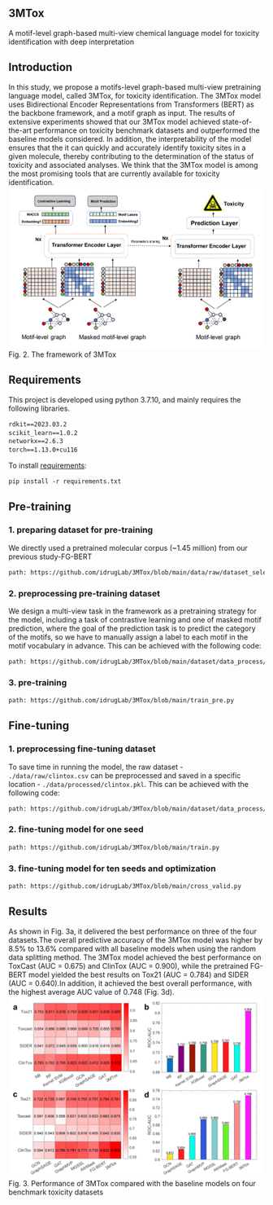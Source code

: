 ## 3MTox
A motif-level graph-based multi-view chemical language model for toxicity identification with deep interpretation

## Introduction
In this study, we propose a motifs-level graph-based multi-view pretraining language model, called 3MTox, for toxicity identification. The 3MTox model uses Bidirectional Encoder Representations from Transformers (BERT) as the backbone framework, and a motif graph as input. The results of extensive experiments showed that our 3MTox model achieved state-of-the-art performance on toxicity benchmark datasets and outperformed the baseline models considered. In addition, the interpretability of the model ensures that the it can quickly and accurately identify toxicity sites in a given molecule, thereby contributing to the determination of the status of toxicity and associated analyses. We think that the 3MTox model is among the most promising tools that are currently available for toxicity identification.
![image](https://github.com/idrugLab/3MTox/blob/main/pngs/model.png)
Fig. 2. The framework of 3MTox

## Requirements
This project is developed using python 3.7.10, and mainly requires the following libraries.
```txt
rdkit==2023.03.2
scikit_learn==1.0.2
networkx==2.6.3
torch==1.13.0+cu116
```
To install [requirements](https://github.com/idrugLab/3MTox/blob/main/requirements.txt):
```txt
pip install -r requirements.txt
```

## Pre-training
### 1. preparing dataset for pre-training
We directly used a pretrained molecular corpus (~1.45 million) from our previous study-FG-BERT
```txt
path: https://github.com/idrugLab/3MTox/blob/main/data/raw/dataset_select_chembl.pkl
```
### 2. preprocessing pre-training dataset
We design a multi-view task in the framework as a pretraining strategy for the model, including a task of contrastive learning and one of masked motif prediction, where the goal of the prediction task is to predict the category of the motifs, so we have to manually assign a label to each motif in the motif vocabulary in advance.
This can be achieved with the following code:
```txt
path: https://github.com/idrugLab/3MTox/blob/main/dataset/data_process/Gen_motif_label.py
```
### 3. pre-training 
```txt
path: https://github.com/idrugLab/3MTox/blob/main/train_pre.py
```
## Fine-tuning
### 1. preprocessing fine-tuning dataset
To save time in running the model, the raw dataset - `./data/raw/clintox.csv` can be preprocessed and saved in a specific location - `./data/processed/clintox.pkl`.
This can be achieved with the following code:
```txt
path: https://github.com/idrugLab/3MTox/blob/main/dataset/data_process/Gen_motif_label.py
```
### 2. fine-tuning model for one seed
```txt
path: https://github.com/idrugLab/3MTox/blob/main/train.py
```
### 3. fine-tuning model for ten seeds and optimization
```txt
path: https://github.com/idrugLab/3MTox/blob/main/cross_valid.py
```
## Results
As shown in Fig. 3a, it delivered the best performance on three of the four datasets.The overall predictive accuracy of the 3MTox model was higher by 8.5% to 13.6% compared with all baseline models when using the random data splitting method. The 3MTox model achieved the best performance on ToxCast (AUC = 0.675) and ClinTox (AUC = 0.900), while the pretrained FG-BERT model yielded the best results on Tox21 (AUC = 0.784) and SIDER (AUC = 0.640).In addition, it achieved the best overall performance, with the highest average AUC value of 0.748 (Fig. 3d).
![image](https://github.com/idrugLab/3MTox/blob/main/pngs/result.png)
Fig. 3. Performance of 3MTox compared with the baseline models on four benchmark toxicity datasets
